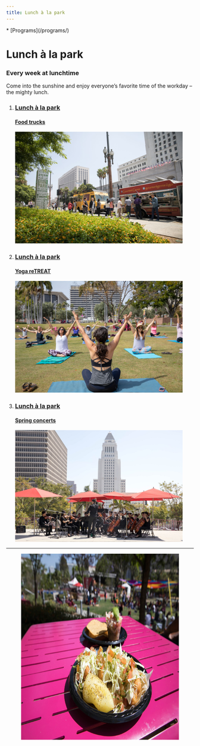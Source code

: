 ```yaml
---
title: Lunch à la park
---
```


<nav markdown="1">
* [Programs](/programs/)
</nav>

# Lunch à la park

### Every week at lunchtime

Come into the sunshine and enjoy everyone’s favorite time of the workday – the mighty lunch.

<ol class="event-list" style="grid-template-columns: 1fr 1fr 1fr;">
  <li>
    <a href="/food-trucks/">
      <div>
        <h3>Lunch à la park</h3>
        <h4>Food trucks</h4>
        <!-- <p>Tuesday, Wednesday &amp; Thursday</p> -->
      </div>
      <img src="/uploads/food-trucks-4.jpg" height="300" alt="" />
    </a>
  </li>
  <li>
    <a href="/yoga/">
      <div>
        <h3>Lunch à la park</h3>
        <h4>Yoga reTREAT</h4>
        <!-- <p>Wednesday &amp; Friday</p> -->
      </div>
      <img src="/uploads/yoga-4.jpg" height="300" alt="" />
    </a>
  </li>
  <li>
    <a href="/spring-concerts/">
      <div>
        <h3>Lunch à la park</h3>
        <h4>Spring concerts</h4>
        <!-- <p>Thursday</p> -->
      </div>
      <img src="/uploads/spring-concerts.jpg" height="300" alt="" />
    </a>
  </li>
</ol>

* * *

<figure>
  <img src="/uploads/lunch.jpg" alt="Lunch" height="500" />
</figure>

